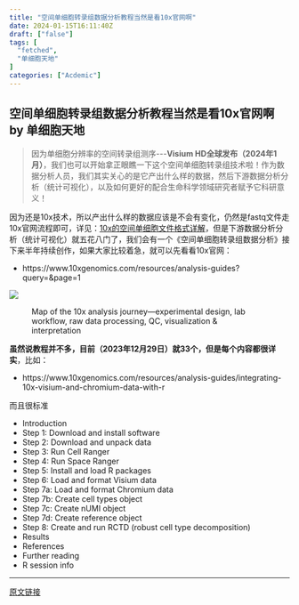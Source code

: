 ```yaml
---
title: "空间单细胞转录组数据分析教程当然是看10x官网啊"
date: 2024-01-15T16:11:40Z
draft: ["false"]
tags: [
  "fetched",
  "单细胞天地"
]
categories: ["Acdemic"]
---
```

空间单细胞转录组数据分析教程当然是看10x官网啊 by 单细胞天地
------
<div><section data-tool="mdnice编辑器" data-website="https://www.mdnice.com"><blockquote data-tool="mdnice编辑器"><p>因为单细胞分辨率的空间转录组测序---<strong>Visium HD全球发布（2024年1月）</strong>，我们也可以开始拿正眼瞧一下这个空间单细胞转录组技术啦！作为数据分析人员，我们其实关心的是它产出什么样的数据，然后下游数据分析分析（统计可视化），以及如何更好的配合生命科学领域研究者赋予它科研意义！</p></blockquote><p data-tool="mdnice编辑器">因为还是10x技术，所以产出什么样的数据应该是不会有变化，仍然是fastq文件走10x官网流程即可，详见：<a href="https://mp.weixin.qq.com/s?__biz=MzAxMDkxODM1Ng==&amp;mid=2247527318&amp;idx=1&amp;sn=31b9b7edfc17ce302eb5f77b3e345e7c&amp;scene=21#wechat_redirect" data-linktype="2">10x的空间单细胞文件格式详解</a>，但是下游数据分析分析（统计可视化）就五花八门了，我们会有一个《空间单细胞转录组数据分析》接下来半年持续创作，如果大家比较着急，就可以先看看10x官网：</p><ul data-tool="mdnice编辑器"><li><section>https://www.10xgenomics.com/resources/analysis-guides?query=&amp;page=1</section></li></ul><p><img data-galleryid="" data-imgfileid="100044138" data-ratio="0.44722222222222224" data-s="300,640" data-src="https://mmbiz.qpic.cn/mmbiz_png/cZNhZQ6j4wx8aV1HpGYyicaRSvUXiboRDfm7CFJXRaydrh8kIUamt9wmWmwcDjx50kFON2blWibYJdvpg4s0shSaQ/640?wx_fmt=png&amp;from=appmsg" data-type="png" data-w="1080" src="https://mmbiz.qpic.cn/mmbiz_png/cZNhZQ6j4wx8aV1HpGYyicaRSvUXiboRDfm7CFJXRaydrh8kIUamt9wmWmwcDjx50kFON2blWibYJdvpg4s0shSaQ/640?wx_fmt=png&amp;from=appmsg"></p><figure data-tool="mdnice编辑器"><figcaption>Map of the 10x analysis journey—experimental design, lab workflow, raw data processing, QC, visualization &amp; interpretation</figcaption></figure><p data-tool="mdnice编辑器"><strong>虽然说教程并不多，目前（2023年12月29日）就33个，但是每个内容都很详实</strong>，比如：</p><ul data-tool="mdnice编辑器"><li><section>https://www.10xgenomics.com/resources/analysis-guides/integrating-10x-visium-and-chromium-data-with-r</section></li></ul><p data-tool="mdnice编辑器">而且很标准</p><ul data-tool="mdnice编辑器"><li><section>Introduction</section></li><li><section>Step 1: Download and install software</section></li><li><section>Step 2: Download and unpack data</section></li><li><section>Step 3: Run Cell Ranger</section></li><li><section>Step 4: Run Space Ranger</section></li><li><section>Step 5: Install and load R packages</section></li><li><section>Step 6: Load and format Visium data</section></li><li><section>Step 7a: Load and format Chromium data</section></li><li><section>Step 7b: Create cell types object</section></li><li><section>Step 7c: Create nUMI object</section></li><li><section>Step 7d: Create reference object</section></li><li><section>Step 8: Create and run RCTD (robust cell type decomposition)</section></li><li><section>Results</section></li><li><section>References</section></li><li><section>Further reading</section></li><li><section>R session info</section></li></ul></section><p><mp-style-type data-value="3"></mp-style-type></p></div>  
<hr>
<a href="https://mp.weixin.qq.com/s/ZkXc0A7l0M7eH9ugMdgsNA",target="_blank" rel="noopener noreferrer">原文链接</a>
